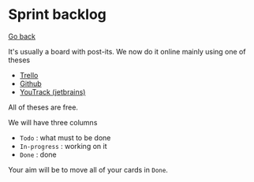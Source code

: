 # Sprint backlog

[Go back](..)

It's usually a board with post-its. We now do it
online mainly using one of theses

* [Trello](https://trello.com/)
* [Github](https://github.com/features/project-management)
* [YouTrack (jetbrains)](https://www.jetbrains.com/youtrack/)

All of theses are free.

We will have three columns

* ``Todo`` : what must to be done
* ``In-progress`` : working on it
* ``Done`` : done

Your aim will be to move all of your cards in ``Done``.